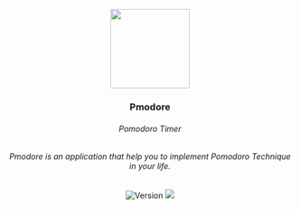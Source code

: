 <p align="center">
    <img src="https://github.com/time-mastery/pmodoro-application/blob/hotfix/change-icon/assets/images/logov2.png" width="140">
    <h3 align="center">Pmodore</h3>
    <h6 align="center">Pomodoro Timer</h6>
    <h6 align="center">Pmodore is an application that help you to implement Pomodoro Technique in your life.</h6>
    <p align="center">
    <span>
        <img src="https://forthebadge.com/images/badges/built-with-love.svg" alt="Version">
        <img src="https://forthebadge.com/images/badges/open-source.svg">
    </span>
</p><br>